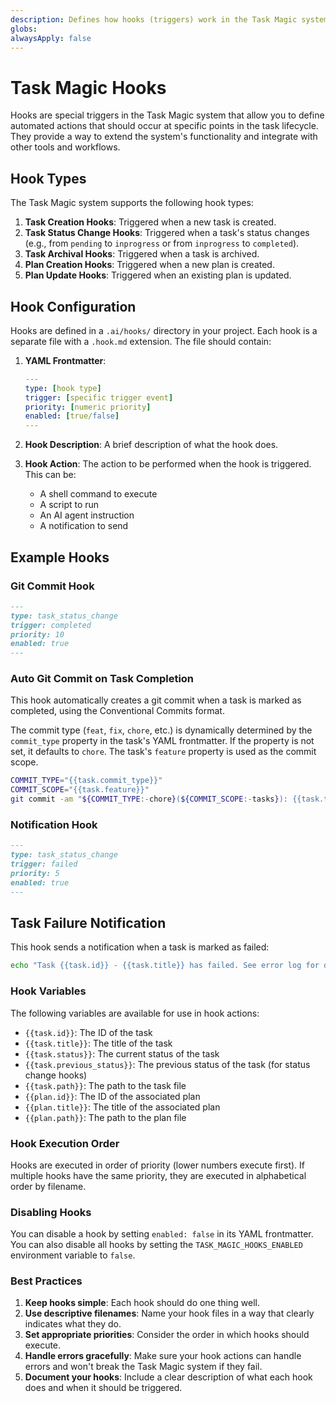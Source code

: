 ```yaml
---
description: Defines how hooks (triggers) work in the Task Magic system, allowing automated actions to be executed at specific points in the task lifecycle.
globs:
alwaysApply: false
---
```


# Task Magic Hooks

Hooks are special triggers in the Task Magic system that allow you to define automated actions that should occur at specific points in the task lifecycle.
They provide a way to extend the system's functionality and integrate with other tools and workflows.

## Hook Types

The Task Magic system supports the following hook types:

1. **Task Creation Hooks**: Triggered when a new task is created.
2. **Task Status Change Hooks**: Triggered when a task's status changes (e.g., from `pending` to `inprogress` or from `inprogress` to `completed`).
3. **Task Archival Hooks**: Triggered when a task is archived.
4. **Plan Creation Hooks**: Triggered when a new plan is created.
5. **Plan Update Hooks**: Triggered when an existing plan is updated.

## Hook Configuration

Hooks are defined in a `.ai/hooks/` directory in your project. Each hook is a separate file with a `.hook.md` extension. The file should contain:

1. **YAML Frontmatter**:

    ```yaml
    ---
    type: [hook type]
    trigger: [specific trigger event]
    priority: [numeric priority]
    enabled: [true/false]
    ---
    ```

2. **Hook Description**: A brief description of what the hook does.
3. **Hook Action**: The action to be performed when the hook is triggered. This can be:
   - A shell command to execute
   - A script to run
   - An AI agent instruction
   - A notification to send

## Example Hooks

### Git Commit Hook

```markdown
---
type: task_status_change
trigger: completed
priority: 10
enabled: true
---
```

### Auto Git Commit on Task Completion

This hook automatically creates a git commit when a task is marked as completed, using the Conventional Commits format.

The commit type (`feat`, `fix`, `chore`, etc.) is dynamically determined by the `commit_type` property in the task's YAML frontmatter. If the property is not set, it defaults to `chore`. The task's `feature` property is used as the commit scope.

```bash
COMMIT_TYPE="{{task.commit_type}}"
COMMIT_SCOPE="{{task.feature}}"
git commit -am "${COMMIT_TYPE:-chore}(${COMMIT_SCOPE:-tasks}): {{task.title}} (task #{{task.id}})"
```

### Notification Hook

```markdown
---
type: task_status_change
trigger: failed
priority: 5
enabled: true
---
```

## Task Failure Notification

This hook sends a notification when a task is marked as failed:

```bash
echo "Task {{task.id}} - {{task.title}} has failed. See error log for details." | mail -s "Task Failure Alert" team@example.com
```

### Hook Variables

The following variables are available for use in hook actions:

- `{{task.id}}`: The ID of the task
- `{{task.title}}`: The title of the task
- `{{task.status}}`: The current status of the task
- `{{task.previous_status}}`: The previous status of the task (for status change hooks)
- `{{task.path}}`: The path to the task file
- `{{plan.id}}`: The ID of the associated plan
- `{{plan.title}}`: The title of the associated plan
- `{{plan.path}}`: The path to the plan file

### Hook Execution Order

Hooks are executed in order of priority (lower numbers execute first). If multiple hooks have the same priority, they are executed in alphabetical order by filename.

### Disabling Hooks

You can disable a hook by setting `enabled: false` in its YAML frontmatter. You can also disable all hooks by setting the `TASK_MAGIC_HOOKS_ENABLED` environment variable to `false`.

### Best Practices

1. **Keep hooks simple**: Each hook should do one thing well.
2. **Use descriptive filenames**: Name your hook files in a way that clearly indicates what they do.
3. **Set appropriate priorities**: Consider the order in which hooks should execute.
4. **Handle errors gracefully**: Make sure your hook actions can handle errors and won't break the Task Magic system if they fail.
5. **Document your hooks**: Include a clear description of what each hook does and when it should be triggered.
